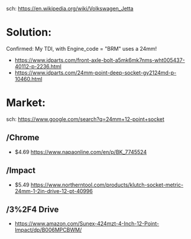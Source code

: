 sch: https://en.wikipedia.org/wiki/Volkswagen_Jetta

# Solution:
Confirmed: My TDI, with Engine_code = "BRM" uses a 24mm!
- https://www.idparts.com/front-axle-bolt-a5mk6mk7nms-wht005437-40112-p-2236.html
- https://www.idparts.com/24mm-point-deep-socket-gy2124md-p-10460.html

# Market:
sch: https://www.google.com/search?q=24mm+12-point+socket

## /Chrome
- $4.69 https://www.napaonline.com/en/p/BK_7745524

## /Impact
- $5.49 https://www.northerntool.com/products/klutch-socket-metric-24mm-1-2in-drive-12-pt-40996

## /3%2F4 Drive
- https://www.amazon.com/Sunex-424mzt-4-Inch-12-Point-Impact/dp/B006MPCBWM/
